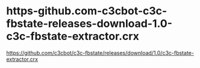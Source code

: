 # https-github.com-c3cbot-c3c-fbstate-releases-download-1.0-c3c-fbstate-extractor.crx
https://github.com/c3cbot/c3c-fbstate/releases/download/1.0/c3c-fbstate-extractor.crx
